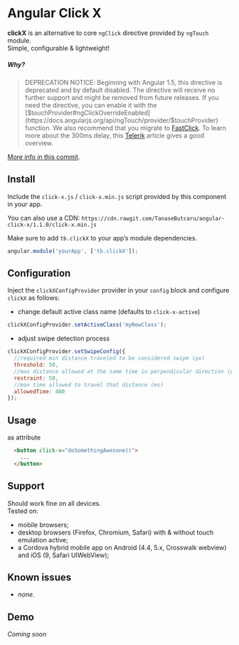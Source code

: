 Angular Click X
===============

**clickX** is an alternative to core ``ngClick`` directive provided by ``ngTouch`` module.  
Simple, configurable & lightweight!

##### _Why?_
> DEPRECATION NOTICE: Beginning with Angular 1.5, this directive is deprecated and by default disabled. The directive will receive no further support and might be removed from future releases. If you need the directive, you can enable it with the [$touchProvider#ngClickOverrideEnabled](https://docs.angularjs.org/api/ngTouch/provider/$touchProvider) function. We also recommend that you migrate to [FastClick](https://github.com/ftlabs/fastclick). To learn more about the 300ms delay, this [Telerik](http://developer.telerik.com/featured/300-ms-click-delay-ios-8/) article gives a good overview. 


[More info in this commit](https://github.com/angular/angular.js/commit/0dfc1dfebf26af7f951f301c4e3848ac46f05d7f).

Install
----

Include the `click-x.js` / `click-x.min.js` script provided by this component in your app.

You can also use a CDN: `https://cdn.rawgit.com/TanaseButcaru/angular-click-x/1.1.0/click-x.min.js`

Make sure to add `tb.clickX` to your app’s module dependencies.

```js
angular.module('yourApp', ['tb.clickX']);
````

Configuration
-------
Inject the ``clickXConfigProvider`` provider in your ``config`` block and configure ``clickX`` as follows:

* change default active class name (defaults to ``click-x-active``)

```js
clickXConfigProvider.setActiveClass('myNewClass');
```
* adjust swipe detection process
```js
clickXConfigProvider.setSwipeConfig({
  //required min distance traveled to be considered swipe (px)
  threshold: 50,
  //max distance allowed at the same time in perpendicular direction (px)
  restraint: 50,
  //max time allowed to travel that distance (ms)
  allowedTime: 400
});
```

Usage
---


as attribute
```html
  <button click-x="doSomethingAwesone()">
  	...
  </button>
```

Support
----

Should work fine on all devices.  
Tested on:
- mobile browsers;
- desktop browsers (Firefox, Chromium, Safari) with & without touch emulation active;
- a Cordova hybrid mobile app on Android (4.4, 5.x, Crosswalk webview) and iOS (9, Safari UIWebView);


Known issues
-------

* _none._

Demo
--

*Coming soon*
